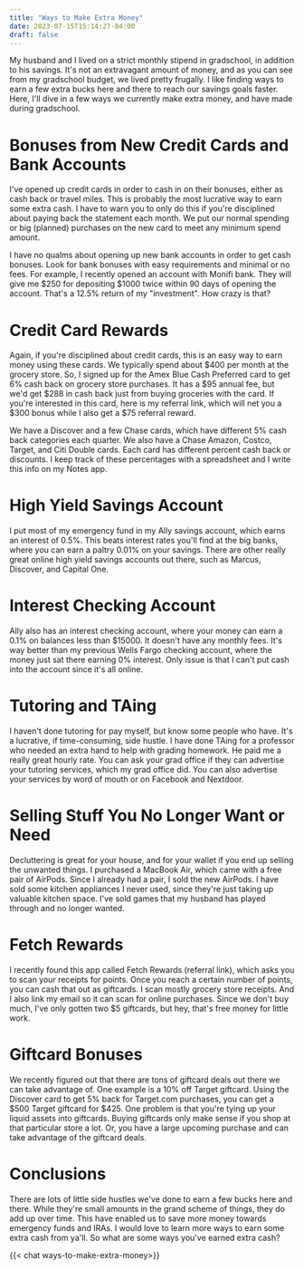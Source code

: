 ```yaml
---
title: "Ways to Make Extra Money"
date: 2023-07-15T15:14:27-04:00
draft: false
---
```


My husband and I lived on a strict monthly stipend in gradschool, in addition to his savings. It's not an extravagant amount of money, and as you can see from my gradschool budget, we lived pretty frugally. I like finding ways to earn a few extra bucks here and there to reach our savings goals faster. Here, I'll dive in a few ways we currently make extra money, and have made during gradschool. 

# Bonuses from New Credit Cards and Bank Accounts

I've opened up credit cards in order to cash in on their bonuses, either as cash back or travel miles. This is probably the most lucrative way to earn some extra cash. I have to warn you to only do this if you're disciplined about paying back the statement each month. We put our normal spending or big (planned) purchases on the new card to meet any minimum spend amount.

I have no qualms about opening up new bank accounts in order to get cash bonuses. Look for bank bonuses with easy requirements and minimal or no fees. For example, I recently opened an account with Monifi bank. They will give me $250 for depositing $1000 twice within 90 days of opening the account. That's a 12.5% return of my "investment". How crazy is that?

# Credit Card Rewards

Again, if you're disciplined about credit cards, this is an easy way to earn money using these cards. We typically spend about $400 per month at the grocery store. So, I signed up for the Amex Blue Cash Preferred card to get 6% cash back on grocery store purchases. It has a $95 annual fee, but we'd get $288 in cash back just from buying groceries with the card. If you're interested in this card, here is my referral link, which will net you a $300 bonus while I also get a $75 referral reward. 

We have a Discover and a few Chase cards, which have different 5% cash back categories each quarter. We also have a Chase Amazon, Costco, Target, and Citi Double cards. Each card has different percent cash back or discounts. I keep track of these percentages with a spreadsheet and I write this info on my Notes app. 

# High Yield Savings Account

I put most of my emergency fund in my Ally savings account, which earns an interest of 0.5%. This beats interest rates you'll find at the big banks, where you can earn a paltry 0.01% on your savings. There are other really great online high yield savings accounts out there, such as Marcus, Discover, and Capital One. 

# Interest Checking Account

Ally also has an interest checking account, where your money can earn a 0.1% on balances less than $15000. It doesn't have any monthly fees. It's way better than my previous Wells Fargo checking account, where the money just sat there earning 0% interest. Only issue is that I can't put cash into the account since it's all online. 

# Tutoring and TAing
I haven't done tutoring for pay myself, but know some people who have. It's a lucrative, if time-consuming, side hustle. I have done TAing for a professor who needed an extra hand to help with grading homework. He paid me a really great hourly rate. You can ask your grad office if they can advertise your tutoring services, which my grad office did. You can also advertise your services by word of mouth or on Facebook and Nextdoor. 

# Selling Stuff You No Longer Want or Need
Decluttering is great for your house, and for your wallet if you end up selling the unwanted things. I purchased a MacBook Air, which came with a free pair of AirPods. Since I already had a pair, I sold the new AirPods. I have sold some kitchen appliances I never used, since they're just taking up valuable kitchen space. I've sold games that my husband has played through and no longer wanted. 

# Fetch Rewards
I recently found this app called Fetch Rewards (referral link), which asks you to scan your receipts for points. Once you reach a certain number of points, you can cash that out as giftcards. I scan mostly grocery store receipts. And I also link my email so it can scan for online purchases. Since we don't buy much, I've only gotten two $5 giftcards, but hey, that's free money for little work.

# Giftcard Bonuses
We recently figured out that there are tons of giftcard deals out there we can take advantage of. One example is a 10% off Target giftcard. Using the Discover card to get 5% back for Target.com purchases, you can get a $500 Target giftcard for $425. One problem is that you're tying up your liquid assets into giftcards. Buying giftcards only make sense if you shop at that particular store a lot. Or, you have a large upcoming purchase and can take advantage of the giftcard deals. 

# Conclusions

There are lots of little side hustles we've done to earn a few bucks here and there. While they're small amounts in the grand scheme of things, they do add up over time. This have enabled us to save more money towards emergency funds and IRAs. I would love to learn more ways to earn some extra cash from ya'll. So what are some ways you've earned extra cash?

{{< chat ways-to-make-extra-money>}}
